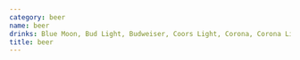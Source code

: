 ```yaml
---
category: beer
name: beer
drinks: Blue Moon, Bud Light, Budweiser, Coors Light, Corona, Corona Light, Guinness, Heineken, Jacks Abby House Lager, Jacks Abby Blood Orange, Michelob Ultra, Miller Light, Narragansett  , Sam Lager, Sam Summer, Stella Artois, Summer Shandy, Whirlpool, Captain’s Daughter (Double IPA), Fiddle Head IPA, Harpoon IPA, Downeast Cider, Downeast Cider Strawberry, Truly Hard Seltzer (Fruit Punch / Wild Berry), Mike’s Hard Lemonade, White Claw (Black Cherry / Mango / Watermelon), Canteen Vodka Soda (Black Cherry / Lime / Watermelon)
title: beer
---
```

